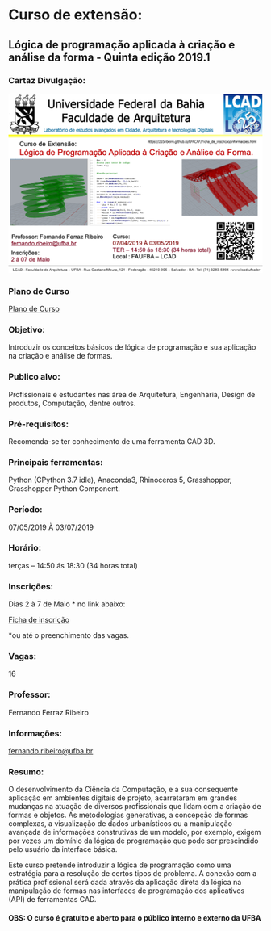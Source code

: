 
# **Curso de extensão:**

## **Lógica de programação aplicada à criação e análise da forma - Quinta edição 2019.1**

### **Cartaz Divulgação:**

![cartaz](Cartaz_LPACAF_2019.1.jpg)

### **Plano de Curso**

[Plano de Curso](https://255ribeiro.github.io/LPACAF/)

### **Objetivo:**

Introduzir os conceitos básicos de lógica de programação e sua aplicação na criação e análise de formas.

### **Publico alvo:**

Profissionais e estudantes nas área de Arquitetura, Engenharia, Design de produtos, Computação, dentre outros.

### **Pré-requisitos:**

Recomenda-se ter conhecimento de uma ferramenta CAD 3D.

### **Principais ferramentas:**

Python (CPython 3.7 idle), Anaconda3, Rhinoceros 5, Grasshopper, Grasshopper Python Component.

### **Período:**

07/05/2019 À 03/07/2019

### **Horário:**

terças  – 14:50 ás 18:30 (34 horas total)

### **Inscrições:**

Dias 2 à 7 de Maio * no link abaixo:

[Ficha de inscrição](https://docs.google.com/forms/d/e/1FAIpQLSfi9wZvTrU_4Xl16ljGlzZZY6KHW6eOFMEHDR1MdrdP-_g1Ew/viewform?usp=sf_link)

*ou até o preenchimento das vagas.

### **Vagas:**

16

### **Professor:**

Fernando Ferraz Ribeiro

### **Informações:**

fernando.ribeiro@ufba.br

### **Resumo:**

O desenvolvimento da Ciência da Computação, e a sua consequente aplicação em ambientes digitais de projeto, acarretaram em grandes mudanças na atuação de diversos profissionais que lidam com a criação de formas e objetos. As metodologias generativas, a concepção de formas complexas, a visualização de dados urbanísticos ou a manipulação avançada de informações construtivas de um modelo, por exemplo, exigem por vezes um domínio da lógica de programação que pode ser prescindido pelo usuário da interface básica.

Este curso pretende introduzir a lógica de programação como uma estratégia para a resolução de certos tipos de problema. A conexão com a prática profissional será dada através da aplicação direta da lógica na manipulação de formas nas interfaces de programação dos aplicativos (API) de ferramentas CAD.

#### **OBS: O curso é gratuito e aberto para o público interno e externo da UFBA**
